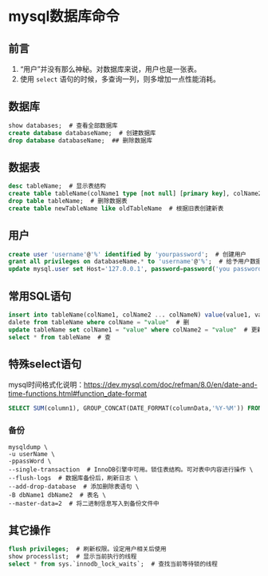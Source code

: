 # mysql数据库命令

## 前言

1. “用户”并没有那么神秘。对数据库来说，用户也是一张表。
2. 使用 `select` 语句的时候，多查询一列，则多增加一点性能消耗。

## 数据库

``` sql
show databases;  # 查看全部数据库
create database databaseName;  # 创建数据库
drop database databaseName;  ## 删除数据库
```

## 数据表

``` sql
desc tableName;  # 显示表结构
create table tableName(colName1 type [not null] [primary key], colName2 type [not null] [primary key]);  # 创建新数据表
drop table tableName;  # 删除数据表
create table newTableName like oldTableName  # 根据旧表创建新表
```

## 用户

``` sql
create user 'username'@'%' identified by 'yourpassword';  # 创建用户
grant all privileges on databaseName.* to 'username'@'%';  # 给予用户数据库的全部权限。"%" 代表该用户在任意IP地址登录均能看见这个表。完成后，记得刷新
update mysql.user set Host='127.0.0.1', password=password('you password') where User="you name";  # 修改密码
```

## 常用SQL语句

``` sql
insert into tableName(colName1, colName2 ... colNameN) value(value1, value2 ... valueN)  # 增
dalete from tableName where colName = "value"  # 删
update tableName set colName1 = "value" where colName2 = "value"  # 更新表数据
select * from tableName  # 查
```

## 特殊select语句

mysql时间格式化说明：<https://dev.mysql.com/doc/refman/8.0/en/date-and-time-functions.html#function_date-format>

``` sql
SELECT SUM(column1), GROUP_CONCAT(DATE_FORMAT(columnData,'%Y-%M')) FROM test_1 GROUP BY DATE_FORMAT(columnData,'%Y-%M')  # 按月分组
```

### 备份
```
mysqldump \
-u userName \ 
-ppassWord \
--single-transaction  # InnoDB引擎中可用。锁住表结构。可对表中内容进行操作 \
--flush-logs  # 数据库备份后，刷新日志 \
--add-drop-database  # 添加删除表语句 \
-B dbName1 dbName2  # 表名 \
--master-data=2  # 将二进制信息写入到备份文件中 
```

## 其它操作

``` sql
flush privileges;  # 刷新权限。设定用户相关后使用
show processlist;  # 显示当前执行的线程
select * from sys.`innodb_lock_waits`;  # 查找当前等待锁的线程
```